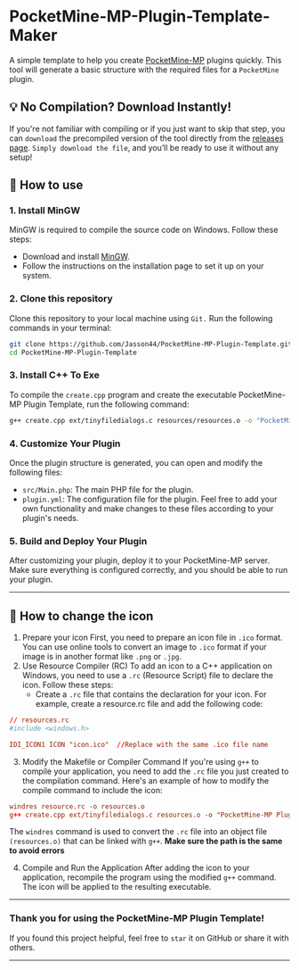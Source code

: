 # PocketMine-MP-Plugin-Template-Maker

A simple template to help you create [PocketMine-MP](https://github.com/pmmp/PocketMine-MP) plugins quickly. This tool will generate a basic structure with the required files for a `PocketMine` plugin.

## 💡 No Compilation? Download Instantly!
If you're not familiar with compiling or if you just want to skip that step, you can `download` the precompiled version of the tool directly from the [releases page](https://github.com/Jasson44/PocketMine-MP-Plugin-Template/releases/tag/1.0.0).
`Simply download the file`, and you’ll be ready to use it without any setup!

## 🚀 How to use

### 1. Install MinGW

MinGW is required to compile the source code on Windows. Follow these steps:

- Download and install [MinGW](https://sourceforge.net/projects/mingw/).
- Follow the instructions on the installation page to set it up on your system.
  
### 2. Clone this repository

Clone this repository to your local machine using `Git.` Run the following commands in your terminal:

```bash
git clone https://github.com/Jasson44/PocketMine-MP-Plugin-Template.git
cd PocketMine-MP-Plugin-Template
```

### 3. Install C++ To Exe

To compile the `create.cpp` program and create the executable PocketMine-MP Plugin Template, run the following command:
```bash
g++ create.cpp ext/tinyfiledialogs.c resources/resources.o -o "PocketMine-MP Plugin Template Maker" -lole32 -lcomdlg32
```

### 4. Customize Your Plugin
Once the plugin structure is generated, you can open and modify the following files:

- `src/Main.php`: The main PHP file for the plugin.
- `plugin.yml`: The configuration file for the plugin.
Feel free to add your own functionality and make changes to these files according to your plugin's needs.

### 5. Build and Deploy Your Plugin
After customizing your plugin, deploy it to your PocketMine-MP server. Make sure everything is configured correctly, and you should be able to run your plugin.


---
## 🧩 How to change the icon
1. Prepare your icon First, you need to prepare an icon file in `.ico` format. You can use online tools to convert an image to `.ico` format if your image is in another format like `.png` or `.jpg`.
2. Use Resource Compiler (RC) To add an icon to a C++ application on Windows, you need to use a `.rc` (Resource Script) file to declare the icon. Follow these steps:
   - Create a `.rc` file that contains the declaration for your icon. For example, create a resource.rc file and add the following code:
  ```rc
  // resources.rc
  #include <windows.h>

  IDI_ICON1 ICON "icon.ico"  //Replace with the same .ico file name
  ```
3. Modify the Makefile or Compiler Command If you're using `g++` to compile your application, you need to add the `.rc` file you just created to the compilation command. Here's an example of how to modify the compile command to include the icon:
 ```rc
windres resource.rc -o resources.o
g++ create.cpp ext/tinyfiledialogs.c resources.o -o "PocketMine-MP Plugin Template Maker" -lole32 -lcomdlg32
  ```
The `windres` command is used to convert the `.rc` file into an object file `(resources.o)` that can be linked with `g++`. **Make sure the path is the same to avoid errors**

4. Compile and Run the Application After adding the icon to your application, recompile the program using the modified `g++` command. The icon will be applied to the resulting executable.
---

### Thank you for using the **PocketMine-MP Plugin Template**! 

If you found this project helpful, feel free to `star` it on GitHub or share it with others.

---
